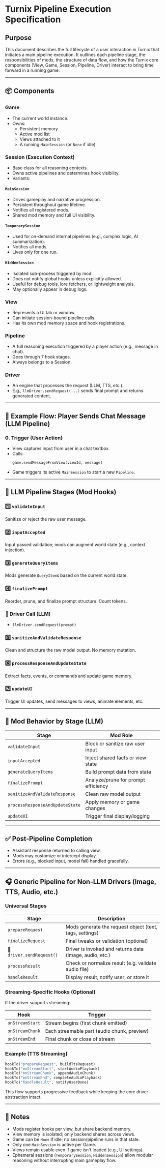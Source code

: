 # Turnix Pipeline Execution Specification

## Purpose

This document describes the full lifecycle of a user interaction in Turnix that initiates a main pipeline execution. It outlines each pipeline stage, the responsibilities of mods, the structure of data flow, and how the Turnix core components (View, Game, Session, Pipeline, Driver) interact to bring time forward in a running game.

---

## 📦 Components

### Game

- The current world instance.
- Owns:
  - Persistent memory
  - Active mod list
  - Views attached to it
  - A running `MainSession` (or `None` if idle)

### Session (Execution Context)

- Base class for all reasoning contexts.
- Owns active pipelines and determines hook visibility.
- Variants:

#### `MainSession`

- Drives gameplay and narrative progression.
- Persistent throughout game lifetime.
- Notifies all registered mods.
- Shared mod memory and full UI visibility.

#### `TemporarySession`

- Used for on-demand internal pipelines (e.g., complex logic, AI summarization).
- Notifies all mods.
- Lives only for one run.

#### `HiddenSession`

- Isolated sub-process triggered by mod.
- Does not notify global hooks unless explicitly allowed.
- Useful for debug tools, lore fetchers, or lightweight analysis.
- May optionally appear in debug logs.

### View

- Represents a UI tab or window.
- Can initiate session-bound pipeline calls.
- Has its own mod memory space and hook registrations.

### Pipeline

- A full reasoning execution triggered by a player action (e.g., message in chat).
- Goes through 7 hook stages.
- Always belongs to a Session.

### Driver

- An engine that processes the request (LLM, TTS, etc.).
- E.g., `llmDriver.sendRequest(...)` sends final prompt and returns generated content.

---

## 🔁 Example Flow: Player Sends Chat Message (LLM Pipeline)

### 0. Trigger (User Action)

- View captures input from user in a chat textbox.
- Calls:
  ```python
  game.sendMessageFromView(viewId, message)
  ```
- Game triggers its active `MainSession` to start a new `Pipeline`.

---

## 🧩 LLM Pipeline Stages (Mod Hooks)

### 1️⃣ `validateInput`

Sanitize or reject the raw user message.

### 2️⃣ `inputAccepted`

Input passed validation; mods can augment world state (e.g., context injection).

### 3️⃣ `generateQueryItems`

Mods generate `QueryItem`s based on the current world state.

### 4️⃣ `finalizePrompt`

Reorder, prune, and finalize prompt structure. Count tokens.

### 🚀 Driver Call (LLM)

- `llmDriver.sendRequest(prompt)`

### 5️⃣ `sanitizeAndValidateResponse`

Clean and structure the raw model output. No memory mutation.

### 6️⃣ `processResponseAndUpdateState`

Extract facts, events, or commands and update game memory.

### 7️⃣ `updateUI`

Trigger UI updates, send messages to views, animate elements, etc.

---

## 🧠 Mod Behavior by Stage (LLM)

| Stage                          | Mod Role                             |
|--------------------------------|--------------------------------------|
| `validateInput`               | Block or sanitize raw user input     |
| `inputAccepted`              | Inject shared facts or view state    |
| `generateQueryItems`         | Build prompt data from state         |
| `finalizePrompt`             | Analyze/prune for prompt efficiency  |
| `sanitizeAndValidateResponse`| Clean raw model output               |
| `processResponseAndUpdateState` | Apply memory or game changes      |
| `updateUI`                   | Trigger final display/logging        |

---

## ✅ Post-Pipeline Completion

- Assistant response returned to calling view.
- Mods may customize or intercept display.
- Errors (e.g., blocked input, model fail) handled gracefully.

---

## 🎧 Generic Pipeline for Non-LLM Drivers (Image, TTS, Audio, etc.)

### Universal Stages

| Stage               | Description |
|---------------------|-------------|
| `prepareRequest`    | Mods generate the request object (text, tags, settings) |
| `finalizeRequest`   | Final tweaks or validation (optional) |
| 🚀 `driver.sendRequest()` | Driver is invoked and returns data (image, audio, etc.) |
| `processResult`     | Check or normalize result (e.g. validate audio file) |
| `handleResult`      | Display result, notify user, or store it |

### Streaming-Specific Hooks (Optional)

If the driver supports streaming:

| Hook             | Trigger                                        |
|------------------|-------------------------------------------------|
| `onStreamStart`  | Stream begins (first chunk emitted)             |
| `onStreamChunk`  | Each streamable part (audio chunk, preview)     |
| `onStreamEnd`    | Final chunk or close of stream                  |

### Example (TTS Streaming)

```python
hookTo("prepareRequest", buildTtsRequest)
hookTo("onStreamStart", startAudioPlayback)
hookTo("onStreamChunk", appendAudioChunk)
hookTo("onStreamEnd", completeAudioPlayback)
hookTo("handleResult", notifyUserDone)
```

This flow supports progressive feedback while keeping the core driver abstraction intact.

---

## 📝 Notes

- Mods register hooks per view, but share backend memory.
- View memory is isolated; only backend shares across views.
- Game can be `None` if idle; no session/pipeline runs in that state.
- Only one `MainSession` is active per Game.
- Views remain usable even if game isn't loaded (e.g., UI settings).
- Ephemeral sessions (`TemporarySession`, `HiddenSession`) allow modular reasoning without interrupting main gameplay flow.

